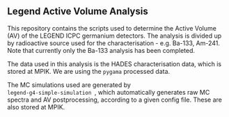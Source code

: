 ## Legend Active Volume Analysis
This repository contains the scripts used to determine the Active Volume (AV) of the LEGEND ICPC germanium detectors. 
The analysis is divided up by radioactive source used for the characterisation - e.g. Ba-133, Am-241. Note that currently only the Ba-133 analysis has been completed. 

The data used in this analysis is the HADES characterisation data, which is stored at MPIK. We are using the <code>pygama</code> processed data.

The MC simulations used are generated by <code> legend-g4-simple-simulation </code>, which automatically generates raw MC spectra and AV postprocessing, according to a given config file. These are also stored at MPIK.
